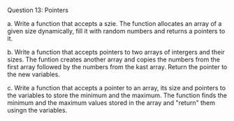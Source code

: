 Question 13: Pointers 

a. Write a function that accepts a szie. The function allocates an array of a given size dynamically, fill it with random numbers and 
returns a pointers to it.

b. Write a function that accepts pointers to two arrays of intergers and their sizes. The funtion creates another array and copies the numbers from the first array followed by the numbers from the kast array. Return the pointer to the new variables.

c. Write a function that accepts a pointer to an array, its size and pointers to the variables to store the minimum and the maximum. The function finds the minimum and the maximum values stored in the array and "return" them usingn the variables.